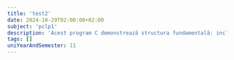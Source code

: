 ```yaml
---
title: 'test2'
date: 2024-10-29T02:00:00+02:00
subject: 'pclp1'
description: 'Acest program C demonstrează structura fundamentală: includerea antetului standard `stdio.h`, funcția `main` ca punct de intrare și `printf` pentru afișarea textului, returnând 0 la finalizare.'
tags: []
uniYearAndSemester: 11
---
```


